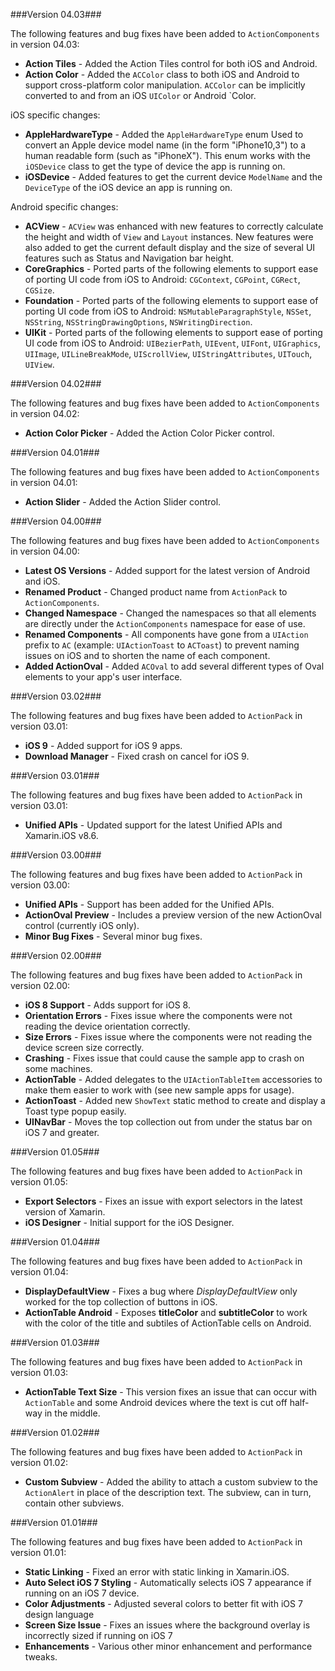 ###Version 04.03###

The following features and bug fixes have been added to `ActionComponents` in version 04.03:

* **Action Tiles** - Added the Action Tiles control for both iOS and Android.
* **Action Color** - Added the `ACColor` class to both iOS and Android to support cross-platform color manipulation. `ACColor` can be implicitly converted to and from an iOS `UIColor` or Android `Color.

iOS specific changes:

* **AppleHardwareType** - Added the `AppleHardwareType` enum Used to convert an Apple device model name (in the form "iPhone10,3") to a human readable form (such as "iPhoneX"). This enum works with the `iOSDevice` class to get the type of device the app is running on.
* **iOSDevice** - Added features to get the current device `ModelName` and the `DeviceType` of the iOS device an app is running on.

Android specific changes:

* **ACView** - `ACView` was enhanced with new features to correctly calculate the height and width of `View` and `Layout` instances. New features were also added to get the current default display and the size of several UI features such as Status and Navigation bar height.
* **CoreGraphics** - Ported parts of the following elements to support ease of porting UI code from iOS to Android: `CGContext`, `CGPoint`, `CGRect`, `CGSize`.
* **Foundation** - Ported parts of the following elements to support ease of porting UI code from iOS to Android: `NSMutableParagraphStyle`, `NSSet`, `NSString`, `NSStringDrawingOptions`, `NSWritingDirection`.
* **UIKit** - Ported parts of the following elements to support ease of porting UI code from iOS to Android: `UIBezierPath`, `UIEvent`, `UIFont`, `UIGraphics`, `UIImage`, `UILineBreakMode`, `UIScrollView`, `UIStringAttributes`, `UITouch`, `UIView`.


###Version 04.02###

The following features and bug fixes have been added to `ActionComponents` in version 04.02:

* **Action Color Picker** - Added the Action Color Picker control.

###Version 04.01###

The following features and bug fixes have been added to `ActionComponents` in version 04.01:

* **Action Slider** - Added the Action Slider control.

###Version 04.00###

The following features and bug fixes have been added to `ActionComponents` in version 04.00:

* **Latest OS Versions** - Added support for the latest version of Android and iOS.
* **Renamed Product** - Changed product name from `ActionPack` to `ActionComponents`.
* **Changed Namespace** - Changed the namespaces so that all elements are directly under the `ActionComponents` namespace for ease of use.
* **Renamed Components** - All components have gone from a `UIAction` prefix to `AC` (example: `UIActionToast` to `ACToast`) to prevent naming issues on iOS and to shorten the name of each component.
* **Added ActionOval** - Added `ACOval` to add several different types of Oval elements to your app's user interface.

###Version 03.02###

The following features and bug fixes have been added to `ActionPack` in version 03.01:

* **iOS 9** - Added support for iOS 9 apps.
* **Download Manager** - Fixed crash on cancel for iOS 9.

###Version 03.01###

The following features and bug fixes have been added to `ActionPack` in version 03.01:

* **Unified APIs** - Updated support for the latest Unified APIs and Xamarin.iOS v8.6.

###Version 03.00###

The following features and bug fixes have been added to `ActionPack` in version 03.00:

* **Unified APIs** - Support has been added for the Unified APIs.
* **ActionOval Preview** - Includes a preview version of the new ActionOval control (currently iOS only).
* **Minor Bug Fixes** - Several minor bug fixes.

###Version 02.00###

The following features and bug fixes have been added to `ActionPack` in version 02.00:

* **iOS 8 Support** - Adds support for iOS 8.
* **Orientation Errors** - Fixes issue where the components were not reading the device orientation correctly.
* **Size Errors** - Fixes issue where the components were not reading the device screen size correctly.
* **Crashing** - Fixes issue that could cause the sample app to crash on some machines.
* **ActionTable** - Added delegates to the `UIActionTableItem` accessories to make them easier to work with (see new sample apps for usage).
* **ActionToast** - Added new `ShowText` static method to create and display a Toast type popup easily.
* **UINavBar** - Moves the top collection out from under the status bar on iOS 7 and greater.

###Version 01.05###

The following features and bug fixes have been added to `ActionPack` in version 01.05:

* **Export Selectors** - Fixes an issue with export selectors in the latest version of Xamarin.
* **iOS Designer** - Initial support for the iOS Designer.

###Version 01.04###

The following features and bug fixes have been added to `ActionPack` in version 01.04:

* **DisplayDefaultView** - Fixes a bug where _DisplayDefaultView_ only worked for the top collection of buttons in iOS.
* **ActionTable Android** - Exposes **titleColor** and **subtitleColor** to work with the color of the title and subtiles of ActionTable cells on Android.

###Version 01.03###

The following features and bug fixes have been added to `ActionPack` in version 01.03:

* **ActionTable Text Size** - This version fixes an issue that can occur with `ActionTable` and some Android devices where the text is cut off half-way in the middle.


###Version 01.02###

The following features and bug fixes have been added to `ActionPack` in version 01.02:

* **Custom Subview** - Added the ability to attach a custom subview to the `ActionAlert` in place of the description text. The subview, can in turn, contain other subviews.

###Version 01.01###

The following features and bug fixes have been added to `ActionPack` in version 01.01:

* **Static Linking** - Fixed an error with static linking in Xamarin.iOS.
* **Auto Select iOS 7 Styling** - Automatically selects iOS 7 appearance if running on an iOS 7 device.
* **Color Adjustments** - Adjusted several colors to better fit with iOS 7 design language
* **Screen Size Issue** - Fixes an issues where the background overlay is incorrectly sized if running on iOS 7
* **Enhancements** - Various other minor enhancement and performance tweaks.
